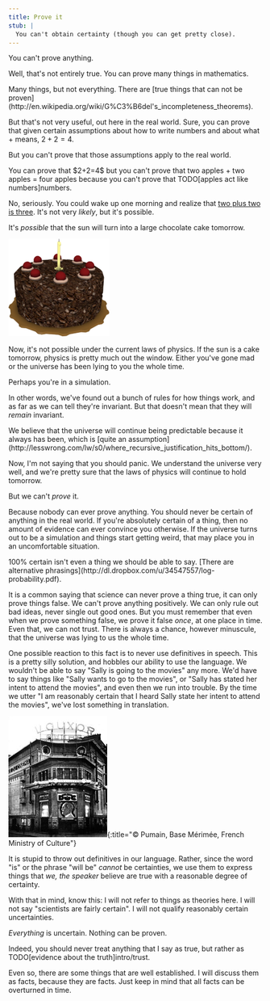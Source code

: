 ```yaml
---
title: Prove it
stub: |
  You can't obtain certainty (though you can get pretty close).
---
```

You can't prove anything.

Well, that's not entirely true. You can prove <span class="maths">many things</span> in mathematics.

<aside class="maths" markdown="block">
Many things, but not everything. There are
<!--TODO: INTERNALIZE-->
[true things that can not be proven](http://en.wikipedia.org/wiki/G%C3%B6del's_incompleteness_theorems).
</aside>

But that's not very useful, out here in the real world. Sure, you can prove that given certain assumptions about how to write numbers and about what $+$ means, $2+2=4$.

But you can't prove that those assumptions <span class="info">apply to the real world</span>.

<aside class="info" markdown="block">
You can prove that $2+2=4$ but you can't prove that two apples + two apples = four apples because you can't prove that TODO[apples act like numbers]numbers.
</aside>

No, seriously. You could wake up one morning and realize that [two plus two is three](http://lesswrong.com/lw/jr/how_to_convince_me_that_2_2_3/). It's not very *likely*, but it's possible.

It's *possible* that the sun will turn into a large chocolate cake tomorrow.

![Cake](/images/cake.png)

Now, it's not possible under the current laws of physics. If the sun is a cake tomorrow, physics is pretty much out the window. Either you've gone mad or the universe has been <span class="info">lying to you the whole time</span>.

<aside class="info" markdown="block">
Perhaps you're in a simulation.
</aside>

<span class="info">In other words</span>, we've found out a bunch of rules for how things work, and as far as we can tell they're invariant. But that doesn't mean that they will *remain* invariant.

<aside class="info" markdown="block">
We believe that the universe will continue being predictable because it always has been, which is
<!--TODO: INTERNALIZE-->
[quite an assumption](http://lesswrong.com/lw/s0/where_recursive_justification_hits_bottom/).
</aside>

Now, I'm not saying that you should panic. We understand the universe very well, and we're pretty sure that the laws of physics will continue to hold tomorrow.

But we can't *prove* it.

Because nobody can ever prove anything. You should <span class="wrong">never</span> be certain of anything in the real world. If you're absolutely certain of a thing, then no amount of evidence can ever convince you otherwise. If the universe turns out to be a simulation and things start getting weird, that may place you in an uncomfortable situation.

<aside class="wrong" markdown="block">
100% certain isn't even a thing we should be able to say.
<!--TODO: INTERNALIZE-->
[There are alternative phrasings](http://dl.dropbox.com/u/34547557/log-probability.pdf).
</aside>

It is a common saying that science can never prove a thing true, it can only prove things false. We can't prove anything positively. We can only rule out bad ideas, never single out good ones. But you must remember that even when we prove something false, we prove it false *once*, at one place in time. Even that, we can not trust. There is always a chance, however minuscule, that the universe was lying to us the whole time.

One possible reaction to this fact is to never use definitives in speech. This is a pretty silly solution, and hobbles our ability to use the language. We wouldn't be able to say "Sally is going to the movies" any more. We'd have to say things like "Sally wants to go to the movies", or "Sally has stated her intent to attend the movies", and even then we run into trouble. By the time we utter "I am reasonably certain that I heard Sally state her intent to attend the movies", we've lost something in translation.

![Movie Theater](/images/movies.jpg){:title="© Pumain, Base Mérimée, French Ministry of Culture"}

It is stupid to throw out definitives in our language. Rather, since the word "is" or the phrase "will be" *cannot* be certainties, we use them to express things that *we, the speaker* believe are true with a reasonable degree of certainty.

With that in mind, know this: I will not refer to things as theories here. I will not say "scientists are fairly certain". I will not qualify reasonably certain uncertainties.

<span class="info">*Everything* is uncertain</span>. Nothing can be proven.

<aside class="info" markdown="block">
Indeed, you should never treat anything that I say as true, but rather as TODO[evidence about the truth]intro/trust.
</aside>

Even so, there are some things that are well established. I will discuss them as facts, because they are facts. Just keep in mind that all facts can be overturned in time.
